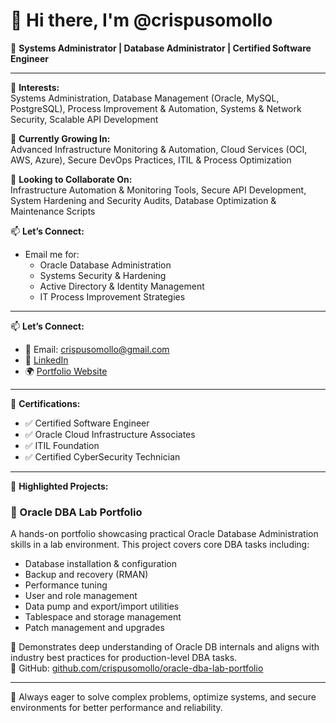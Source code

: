 # 👋 Hi there, I'm @crispusomollo

🔧 **Systems Administrator | Database Administrator | Certified Software Engineer**

---

👀 **Interests:**  
Systems Administration, Database Management (Oracle, MySQL, PostgreSQL), Process Improvement & Automation, Systems & Network Security, Scalable API Development  

🌱 **Currently Growing In:**  
Advanced Infrastructure Monitoring & Automation, Cloud Services (OCI, AWS, Azure), Secure DevOps Practices, ITIL & Process Optimization  

💼 **Looking to Collaborate On:**  
Infrastructure Automation & Monitoring Tools, Secure API Development, System Hardening and Security Audits, Database Optimization & Maintenance Scripts  

📫 **Let’s Connect:**  
- Email me for:  
  - Oracle Database Administration  
  - Systems Security & Hardening  
  - Active Directory & Identity Management  
  - IT Process Improvement Strategies  

---

📫 **Let’s Connect:**  
- 📧 Email: crispusomollo@gmail.com  
- 🔗 [LinkedIn](https://www.linkedin.com/in/crispusomollo)
- 🌍 [Portfolio Website](https://yourportfolio.com)

---

🧾 **Certifications:**  
- ✅ Certified Software Engineer  
- ✅ Oracle Cloud Infrastructure Associates  
- ✅ ITIL Foundation  
- ✅ Certified CyberSecurity Technician

---

🌟 **Highlighted Projects:**  

### 🧪 Oracle DBA Lab Portfolio  
A hands-on portfolio showcasing practical Oracle Database Administration skills in a lab environment. This project covers core DBA tasks including:

- Database installation & configuration  
- Backup and recovery (RMAN)  
- Performance tuning  
- User and role management  
- Data pump and export/import utilities  
- Tablespace and storage management  
- Patch management and upgrades

📌 Demonstrates deep understanding of Oracle DB internals and aligns with industry best practices for production-level DBA tasks.  
🔗 GitHub: [github.com/crispusomollo/oracle-dba-lab-portfolio](https://github.com/crispusomollo/oracle-dba-lab-portfolio)

---

🚀 Always eager to solve complex problems, optimize systems, and secure environments for better performance and reliability.

<!---
crispusomollo/crispusomollo is a ✨ special ✨ repository because its `README.md` (this file) appears on your GitHub profile.
You can click the Preview link to take a look at your changes.
--->
